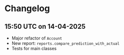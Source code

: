# Changelog

## 15:50 UTC on 14-04-2025

- Major refactor of `Account`
- New report: `reports.compare_prediction_with_actual`
- Tests for main classes
